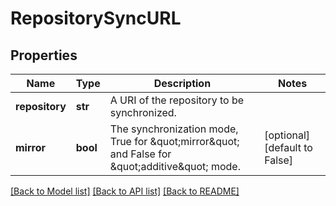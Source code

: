 # RepositorySyncURL

## Properties
Name | Type | Description | Notes
------------ | ------------- | ------------- | -------------
**repository** | **str** | A URI of the repository to be synchronized. | 
**mirror** | **bool** | The synchronization mode, True for \&quot;mirror\&quot; and False for \&quot;additive\&quot; mode. | [optional] [default to False]

[[Back to Model list]](../README.md#documentation-for-models) [[Back to API list]](../README.md#documentation-for-api-endpoints) [[Back to README]](../README.md)


